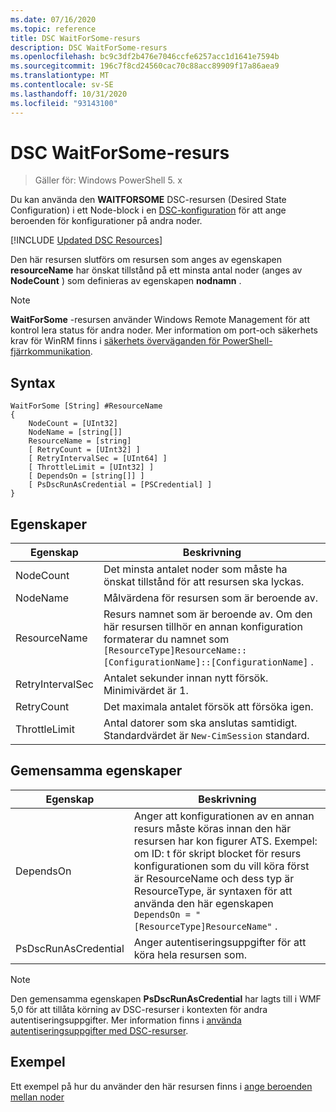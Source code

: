 ```yaml
---
ms.date: 07/16/2020
ms.topic: reference
title: DSC WaitForSome-resurs
description: DSC WaitForSome-resurs
ms.openlocfilehash: bc9c3df2b476e7046ccfe6257acc1d1641e7594b
ms.sourcegitcommit: 196c7f8cd24560cac70c88acc89909f17a86aea9
ms.translationtype: MT
ms.contentlocale: sv-SE
ms.lasthandoff: 10/31/2020
ms.locfileid: "93143100"
---
```

# <a name="dsc-waitforsome-resource"></a>DSC WaitForSome-resurs

> Gäller för: Windows PowerShell 5. x

Du kan använda den **WAITFORSOME** DSC-resursen (Desired State Configuration) i ett Node-block i en [DSC-konfiguration](../../../configurations/configurations.md) för att ange beroenden för konfigurationer på andra noder.

[!INCLUDE [Updated DSC Resources](../../../../../includes/dsc-resources.md)]

Den här resursen slutförs om resursen som anges av egenskapen **resourceName** har önskat tillstånd på ett minsta antal noder (anges av **NodeCount** ) som definieras av egenskapen **nodnamn** .

> [!NOTE]
> **WaitForSome** -resursen använder Windows Remote Management för att kontrol lera status för andra noder. Mer information om port-och säkerhets krav för WinRM finns i [säkerhets överväganden för PowerShell-fjärrkommunikation](/powershell/scripting/learn/remoting/winrmsecurity).

## <a name="syntax"></a>Syntax

```Syntax
WaitForSome [String] #ResourceName
{
    NodeCount = [UInt32]
    NodeName = [string[]]
    ResourceName = [string]
    [ RetryCount = [UInt32] ]
    [ RetryIntervalSec = [UInt64] ]
    [ ThrottleLimit = [UInt32] ]
    [ DependsOn = [string[]] ]
    [ PsDscRunAsCredential = [PSCredential] ]
}
```

## <a name="properties"></a>Egenskaper

|Egenskap |Beskrivning |
|---|---|
|NodeCount |Det minsta antalet noder som måste ha önskat tillstånd för att resursen ska lyckas. |
|NodeName |Målvärdena för resursen som är beroende av. |
|ResourceName |Resurs namnet som är beroende av. Om den här resursen tillhör en annan konfiguration formaterar du namnet som `[ResourceType]ResourceName::[ConfigurationName]::[ConfigurationName]` . |
|RetryIntervalSec |Antalet sekunder innan nytt försök. Minimivärdet är 1. |
|RetryCount |Det maximala antalet försök att försöka igen. |
|ThrottleLimit |Antal datorer som ska anslutas samtidigt. Standardvärdet är `New-CimSession` standard. |

## <a name="common-properties"></a>Gemensamma egenskaper

|Egenskap |Beskrivning |
|---|---|
|DependsOn |Anger att konfigurationen av en annan resurs måste köras innan den här resursen har kon figurer ATS. Exempel: om ID: t för skript blocket för resurs konfigurationen som du vill köra först är ResourceName och dess typ är ResourceType, är syntaxen för att använda den här egenskapen `DependsOn = "[ResourceType]ResourceName"` . |
|PsDscRunAsCredential |Anger autentiseringsuppgifter för att köra hela resursen som. |

> [!NOTE]
> Den gemensamma egenskapen **PsDscRunAsCredential** har lagts till i WMF 5,0 för att tillåta körning av DSC-resurser i kontexten för andra autentiseringsuppgifter. Mer information finns i [använda autentiseringsuppgifter med DSC-resurser](../../../configurations/runasuser.md).

## <a name="example"></a>Exempel

Ett exempel på hur du använder den här resursen finns i [ange beroenden mellan noder](../../../configurations/crossNodeDependencies.md)
